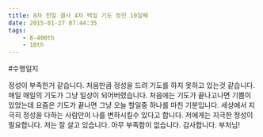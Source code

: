 ```yaml
---
title: 8차 천일 결사 4차 백일 기도 정진 10일째
date: 2015-01-27 07:44:35
tags:
    - 8-400th
    - 10th
---
```


#수행일지

정성이 부족한거 같습니다. 처음만큼 정성을 드려 기도를 하지 못하고 있는것 같습니다. 매일 매일의 기도가 그냥 일상이 되어버렸습니다. 처음에는 기도가 끝나고나면 기쁨이 있었는데 요즘은 기도가 끝나면 그냥 오늘 할일중 하나를 마친 기분입니다. 세상에서 지극히 정성을 다하는 사람만이 나를 변하시킬수 있다고 합니다. 저에게는 지극한 정성이 필요합니다. 저는 잘 살고 있습니다. 아무 부족함이 없습니다. 감사합니다. 부처님!
